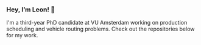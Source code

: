 
### Hey, I’m Leon! 👋
I'm a third-year PhD candidate at VU Amsterdam working on production scheduling and vehicle routing problems. 
Check out the repositories below for my work.
